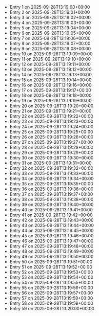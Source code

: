 - Entry 1 on 2025-09-28T13:19:00+00:00
- Entry 2 on 2025-09-28T13:19:01+00:00
- Entry 3 on 2025-09-28T13:19:02+00:00
- Entry 4 on 2025-09-28T13:19:03+00:00
- Entry 5 on 2025-09-28T13:19:04+00:00
- Entry 6 on 2025-09-28T13:19:05+00:00
- Entry 7 on 2025-09-28T13:19:06+00:00
- Entry 8 on 2025-09-28T13:19:07+00:00
- Entry 9 on 2025-09-28T13:19:08+00:00
- Entry 10 on 2025-09-28T13:19:09+00:00
- Entry 11 on 2025-09-28T13:19:10+00:00
- Entry 12 on 2025-09-28T13:19:11+00:00
- Entry 13 on 2025-09-28T13:19:12+00:00
- Entry 14 on 2025-09-28T13:19:13+00:00
- Entry 15 on 2025-09-28T13:19:14+00:00
- Entry 16 on 2025-09-28T13:19:16+00:00
- Entry 17 on 2025-09-28T13:19:17+00:00
- Entry 18 on 2025-09-28T13:19:18+00:00
- Entry 19 on 2025-09-28T13:19:19+00:00
- Entry 20 on 2025-09-28T13:19:20+00:00
- Entry 21 on 2025-09-28T13:19:21+00:00
- Entry 22 on 2025-09-28T13:19:22+00:00
- Entry 23 on 2025-09-28T13:19:23+00:00
- Entry 24 on 2025-09-28T13:19:24+00:00
- Entry 25 on 2025-09-28T13:19:25+00:00
- Entry 26 on 2025-09-28T13:19:26+00:00
- Entry 27 on 2025-09-28T13:19:27+00:00
- Entry 28 on 2025-09-28T13:19:28+00:00
- Entry 29 on 2025-09-28T13:19:29+00:00
- Entry 30 on 2025-09-28T13:19:30+00:00
- Entry 31 on 2025-09-28T13:19:31+00:00
- Entry 32 on 2025-09-28T13:19:32+00:00
- Entry 33 on 2025-09-28T13:19:33+00:00
- Entry 34 on 2025-09-28T13:19:34+00:00
- Entry 35 on 2025-09-28T13:19:35+00:00
- Entry 36 on 2025-09-28T13:19:36+00:00
- Entry 37 on 2025-09-28T13:19:37+00:00
- Entry 38 on 2025-09-28T13:19:38+00:00
- Entry 39 on 2025-09-28T13:19:40+00:00
- Entry 40 on 2025-09-28T13:19:41+00:00
- Entry 41 on 2025-09-28T13:19:42+00:00
- Entry 42 on 2025-09-28T13:19:43+00:00
- Entry 43 on 2025-09-28T13:19:44+00:00
- Entry 44 on 2025-09-28T13:19:45+00:00
- Entry 45 on 2025-09-28T13:19:46+00:00
- Entry 46 on 2025-09-28T13:19:47+00:00
- Entry 47 on 2025-09-28T13:19:48+00:00
- Entry 48 on 2025-09-28T13:19:49+00:00
- Entry 49 on 2025-09-28T13:19:50+00:00
- Entry 50 on 2025-09-28T13:19:51+00:00
- Entry 51 on 2025-09-28T13:19:52+00:00
- Entry 52 on 2025-09-28T13:19:53+00:00
- Entry 53 on 2025-09-28T13:19:54+00:00
- Entry 54 on 2025-09-28T13:19:55+00:00
- Entry 55 on 2025-09-28T13:19:56+00:00
- Entry 56 on 2025-09-28T13:19:57+00:00
- Entry 57 on 2025-09-28T13:19:58+00:00
- Entry 58 on 2025-09-28T13:19:59+00:00
- Entry 59 on 2025-09-28T13:20:00+00:00
